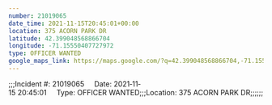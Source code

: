 ```yaml
---
number: 21019065
date_time: 2021-11-15T20:45:01+00:00
location: 375 ACORN PARK DR
latitude: 42.399048568866704
longitude: -71.15550407727972
type: OFFICER WANTED
google_maps_link: https://maps.google.com/?q=42.399048568866704,-71.15550407727972
---
```


;;;Incident #: 21019065     Date: 2021‐11‐15 20:45:01     Type: OFFICER WANTED;;;Location: 375 ACORN PARK DR;;;;;;
